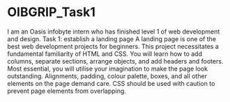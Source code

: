 # OIBGRIP_Task1
I am an Oasis infobyte intern who has finished level 1 of web development and design. Task 1: establish a landing page
A landing page is one of the best web development projects for beginners. This project necessitates a fundamental 
familiarity of HTML and CSS. You will learn how to add columns, separate sections, arrange objects, and add headers 
and footers. Most essential, you will utilise your imagination to make the page look outstanding. Alignments, padding,
colour palette, boxes, and all other elements on the page demand care. CSS should be used with caution to prevent page elements from overlapping.

